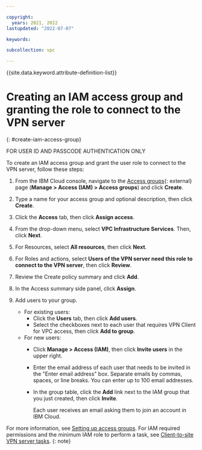 ```yaml
---

copyright:
  years: 2021, 2022
lastupdated: "2022-07-07"

keywords:

subcollection: vpc

---
```


{{site.data.keyword.attribute-definition-list}}

# Creating an IAM access group and granting the role to connect to the VPN server
{: #create-iam-access-group}

FOR USER ID AND PASSCODE AUTHENTICATION ONLY

To create an IAM access group and grant the user role to connect to the VPN server, follow these steps:

1. From the IBM Cloud console, navigate to the [Access groups](https://cloud.ibm.com/iam/groups){: external} page (**Manage > Access (IAM) > Access groups**) and click **Create**.
1. Type a name for your access group and optional description, then click **Create**.
1. Click the **Access** tab, then click **Assign access**.
1. From the drop-down menu, select **VPC Infrastructure Services**. Then, click **Next**.
1. For Resources, select **All resources**, then click **Next**.
1. For Roles and actions, select **Users of the VPN server need this role to connect to the VPN server**, then click **Review**.
1. Review the Create policy summary and click **Add**.
1. In the Access summary side panel, click **Assign**.
3. Add users to your group.

   * For existing users:
      * Click the **Users** tab, then click **Add users**.
      * Select the checkboxes next to each user that requires VPN Client for VPC access, then click **Add to group**.
   * For new users:
      * Click **Manage > Access (IAM)**, then click **Invite users** in the upper right.
      * Enter the email address of each user that needs to be invited in the "Enter email address" box. Separate emails by commas, spaces, or line breaks. You can enter up to 100 email addresses.
      * In the group table, click the **Add** link next to the IAM group that you just created, then click **Invite**.

        Each user receives an email asking them to join an account in IBM Cloud.

For more information, see [Setting up access groups](/docs/account?topic=account-groups). For IAM required permissions and the minimum IAM role to perform a task, see [Client-to-site VPN server tasks](/docs/vpc?topic=vpc-resource-authorizations-required-for-api-and-cli-calls#vpn-server-authorizations-required-for-api-and-cli-calls).
{: note}
